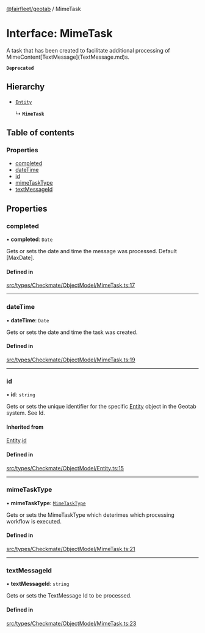 [@fairfleet/geotab](../README.md) / MimeTask

# Interface: MimeTask

<para />
 A task that has been created to facilitate additional processing of MimeContent[TextMessage](TextMessage.md)s.
 <para />

**`Deprecated`**

## Hierarchy

- [`Entity`](Entity.md)

  ↳ **`MimeTask`**

## Table of contents

### Properties

- [completed](MimeTask.md#completed)
- [dateTime](MimeTask.md#datetime)
- [id](MimeTask.md#id)
- [mimeTaskType](MimeTask.md#mimetasktype)
- [textMessageId](MimeTask.md#textmessageid)

## Properties

### completed

• **completed**: `Date`

Gets or sets the date and time the message was processed. Default [MaxDate].

#### Defined in

[src/types/Checkmate/ObjectModel/MimeTask.ts:17](https://github.com/fairfleet/geotab/blob/b682f10/src/types/Checkmate/ObjectModel/MimeTask.ts#L17)

___

### dateTime

• **dateTime**: `Date`

Gets or sets the date and time the task was created.

#### Defined in

[src/types/Checkmate/ObjectModel/MimeTask.ts:19](https://github.com/fairfleet/geotab/blob/b682f10/src/types/Checkmate/ObjectModel/MimeTask.ts#L19)

___

### id

• **id**: `string`

Gets or sets the unique identifier for the specific [Entity](Entity.md) object in the Geotab system. See Id.

#### Inherited from

[Entity](Entity.md).[id](Entity.md#id)

#### Defined in

[src/types/Checkmate/ObjectModel/Entity.ts:15](https://github.com/fairfleet/geotab/blob/b682f10/src/types/Checkmate/ObjectModel/Entity.ts#L15)

___

### mimeTaskType

• **mimeTaskType**: [`MimeTaskType`](MimeTaskType.md)

Gets or sets the MimeTaskType which deterimes which processing workflow is executed.

#### Defined in

[src/types/Checkmate/ObjectModel/MimeTask.ts:21](https://github.com/fairfleet/geotab/blob/b682f10/src/types/Checkmate/ObjectModel/MimeTask.ts#L21)

___

### textMessageId

• **textMessageId**: `string`

Gets or sets the TextMessage Id to be processed.

#### Defined in

[src/types/Checkmate/ObjectModel/MimeTask.ts:23](https://github.com/fairfleet/geotab/blob/b682f10/src/types/Checkmate/ObjectModel/MimeTask.ts#L23)
